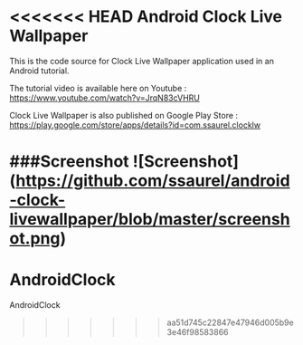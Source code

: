 <<<<<<< HEAD
Android Clock Live Wallpaper
===========================

This is the code source for Clock Live Wallpaper application used in an Android tutorial.

The tutorial video is available here on Youtube : https://www.youtube.com/watch?v=JrqN83cVHRU

Clock Live Wallpaper is also published on Google Play Store : https://play.google.com/store/apps/details?id=com.ssaurel.clocklw

###Screenshot
![Screenshot] (https://github.com/ssaurel/android-clock-livewallpaper/blob/master/screenshot.png)
=======
# AndroidClock
AndroidClock
>>>>>>> aa51d745c22847e47946d005b9e3e46f98583866
